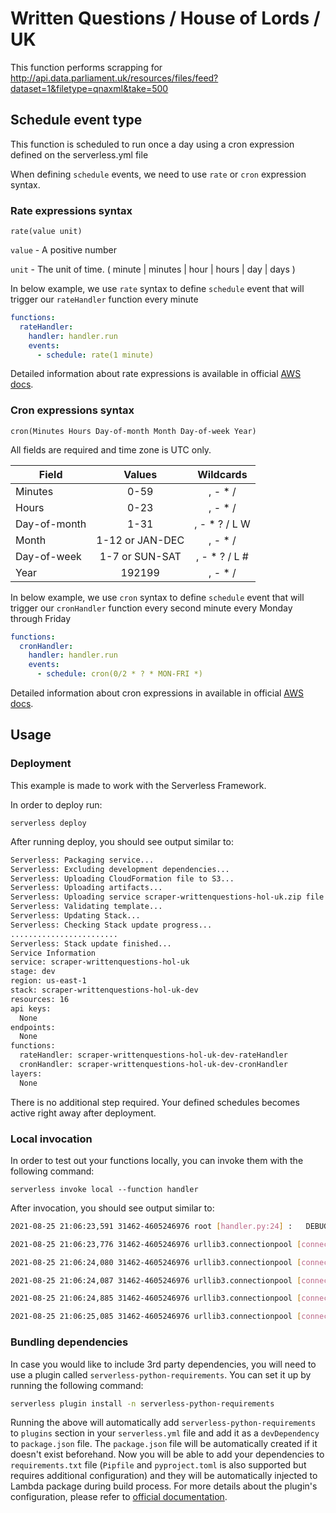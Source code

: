 # Written Questions / House of Lords / UK

This function performs scrapping for http://api.data.parliament.uk/resources/files/feed?dataset=1&filetype=qnaxml&take=500

## Schedule event type

This function is scheduled to run once a day using a cron expression defined on the serverless.yml file

When defining `schedule` events, we need to use `rate` or `cron` expression syntax.

### Rate expressions syntax

```pseudo
rate(value unit)
```

`value` - A positive number

`unit` - The unit of time. ( minute | minutes | hour | hours | day | days )

In below example, we use `rate` syntax to define `schedule` event that will trigger our `rateHandler` function every minute

```yml
functions:
  rateHandler:
    handler: handler.run
    events:
      - schedule: rate(1 minute)
```

Detailed information about rate expressions is available in official [AWS docs](https://docs.aws.amazon.com/AmazonCloudWatch/latest/events/ScheduledEvents.html#RateExpressions).


### Cron expressions syntax

```pseudo
cron(Minutes Hours Day-of-month Month Day-of-week Year)
```

All fields are required and time zone is UTC only.

| Field         | Values         | Wildcards     |
| ------------- |:--------------:|:-------------:|
| Minutes       | 0-59           | , - * /       |
| Hours         | 0-23           | , - * /       |
| Day-of-month  | 1-31           | , - * ? / L W |
| Month         | 1-12 or JAN-DEC| , - * /       |
| Day-of-week   | 1-7 or SUN-SAT | , - * ? / L # |
| Year          | 192199      | , - * /       |

In below example, we use `cron` syntax to define `schedule` event that will trigger our `cronHandler` function every second minute every Monday through Friday

```yml
functions:
  cronHandler:
    handler: handler.run
    events:
      - schedule: cron(0/2 * ? * MON-FRI *)
```

Detailed information about cron expressions in available in official [AWS docs](https://docs.aws.amazon.com/AmazonCloudWatch/latest/events/ScheduledEvents.html#CronExpressions).


## Usage

### Deployment

This example is made to work with the Serverless Framework.

In order to deploy run:

```
serverless deploy
```

After running deploy, you should see output similar to:

```bash
Serverless: Packaging service...
Serverless: Excluding development dependencies...
Serverless: Uploading CloudFormation file to S3...
Serverless: Uploading artifacts...
Serverless: Uploading service scraper-writtenquestions-hol-uk.zip file to S3 (84.82 KB)...
Serverless: Validating template...
Serverless: Updating Stack...
Serverless: Checking Stack update progress...
........................
Serverless: Stack update finished...
Service Information
service: scraper-writtenquestions-hol-uk
stage: dev
region: us-east-1
stack: scraper-writtenquestions-hol-uk-dev
resources: 16
api keys:
  None
endpoints:
  None
functions:
  rateHandler: scraper-writtenquestions-hol-uk-dev-rateHandler
  cronHandler: scraper-writtenquestions-hol-uk-dev-cronHandler
layers:
  None
```

There is no additional step required. Your defined schedules becomes active right away after deployment.

### Local invocation

In order to test out your functions locally, you can invoke them with the following command:

```
serverless invoke local --function handler
```

After invocation, you should see output similar to:

```bash
2021-08-25 21:06:23,591 31462-4605246976 root [handler.py:24] :   DEBUG: BUCKET: infrastackdev-dodscontentextractiondevf4214acc-fvgqm0rmzab9

2021-08-25 21:06:23,776 31462-4605246976 urllib3.connectionpool [connectionpool.py:227] :   DEBUG: Starting new HTTP connection (1): api.data.parliament.uk:80

2021-08-25 21:06:24,080 31462-4605246976 urllib3.connectionpool [connectionpool.py:452] :   DEBUG: http://api.data.parliament.uk:80 "GET /resources/files/feed?dataset=1&filetype=qnaxml&take=500 HTTP/1.1" 301 0

2021-08-25 21:06:24,087 31462-4605246976 urllib3.connectionpool [connectionpool.py:971] :   DEBUG: Starting new HTTPS connection (1): api.data.parliament.uk:443

2021-08-25 21:06:24,885 31462-4605246976 urllib3.connectionpool [connectionpool.py:452] :   DEBUG: https://api.data.parliament.uk:443 "GET /resources/files/feed?dataset=1&filetype=qnaxml&take=500 HTTP/1.1" 200 10665

2021-08-25 21:06:25,085 31462-4605246976 urllib3.connectionpool [connectionpool.py:227] :   DEBUG: Starting new HTTP connection (1): api.data.parliament.uk:80
```

### Bundling dependencies

In case you would like to include 3rd party dependencies, you will need to use a plugin called `serverless-python-requirements`. You can set it up by running the following command:

```bash
serverless plugin install -n serverless-python-requirements
```

Running the above will automatically add `serverless-python-requirements` to `plugins` section in your `serverless.yml` file and add it as a `devDependency` to `package.json` file. The `package.json` file will be automatically created if it doesn't exist beforehand. Now you will be able to add your dependencies to `requirements.txt` file (`Pipfile` and `pyproject.toml` is also supported but requires additional configuration) and they will be automatically injected to Lambda package during build process. For more details about the plugin's configuration, please refer to [official documentation](https://github.com/UnitedIncome/serverless-python-requirements).
